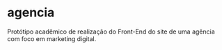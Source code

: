 # agencia
Protótipo acadêmico de realização do Front-End do site de uma agência com foco em marketing digital.
